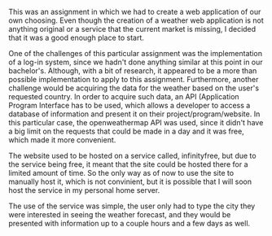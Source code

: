 This was an assignment in which we had to create a web application of our own choosing.
Even though the creation of a weather web application is not anything original or a service that the current market is missing,
I decided that it was a good enough place to start.

One of the challenges of this particular assignment was the implementation of a log-in system, since we hadn't done anything similar
at this point in our bachelor's. Although, with a bit of research, it appeared to be a more than possible implementation to apply to this
assignment. Furthermore, another challenge would be acquiring the data for the weather based on the user's requested country. In order to 
acquire such data, an API (Application Program Interface has to be used, which allows a developer to access a database of information and
present it on their project/program/website. In this particular case, the openweathermap API was used, since it didn't have a big limit on the requests
that could be made in a day and it was free, which made it more convenient.

The website used to be hosted on a service called, infinityfree, but due to the service being free, it meant that the site could be hosted there for a 
limited amount of time. So the only way as of now to use the site to manually host it, which is not convinient, but it is possible that I will soon host the
service in my personal home server.

The use of the service was simple, the user only had to type the city they were interested in seeing the weather forecast, and they would be presented with 
information up to a couple hours and a few days as well.
